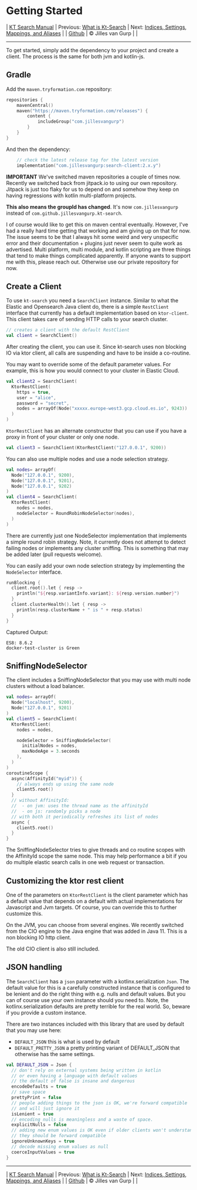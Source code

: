 # Getting Started 

| [KT Search Manual](README.md) | Previous: [What is Kt-Search](WhatIsKtSearch.md) | Next: [Indices, Settings, Mappings, and Aliases](IndexManagement.md) |
| [Github](https://github.com/jillesvangurp/kt-search) | &copy; Jilles van Gurp |  |

---                

To get started, simply add the dependency to your project and create a client. 
The process is the same for both jvm and kotlin-js.

## Gradle

Add the `maven.tryformation.com` repository:

```kotlin
repositories {
    mavenCentral()
    maven("https://maven.tryformation.com/releases") {
        content {
            includeGroup("com.jillesvangurp")
        }
    }
}
```

And then the dependency:

```kotlin
    // check the latest release tag for the latest version
    implementation("com.jillesvangurp:search-client:2.x.y")
```

**IMPORTANT** We've switched maven repositories a couple of times now. Recently we switched back from jitpack.io to using our own repository. Jitpack is just too flaky for us to depend on and somehow they keep on having regressions with kotlin multi-platform projects.

**This also means the groupId has changed**. It's now `com.jillesvangurp` instead of `com.github.jillesvangurp.kt-search`.

I of course would like to get this on maven central eventually. However, I've had a really hard time getting that working and am giving up on that for now. The issue seems to be that I always hit some weird and very unspecific error and their documentation + plugins just never seem to quite work as advertised. Multi platform, multi module, and kotlin scripting are three things that tend to make things complicated apparently. If anyone wants to support me with this, please reach out. Otherwise use our private repository for now.

## Create a Client

To use `kt-search` you need a `SearchClient` instance. Similar to what the Elastic and Opensearch Java client do, there is a
simple `RestClient` interface that currently has a default implementation based on `ktor-client`. This client
takes care of sending HTTP calls to your search cluster.

```kotlin
// creates a client with the default RestClient
val client = SearchClient()
```

After creating the client, you can use it. Since kt-search uses non blocking IO via ktor client, all 
calls are suspending and have to be inside a co-routine.

You may want to override some of the default parameter values. For example, this is how you would
connect to your cluster in Elastic Cloud.

```kotlin
val client2 = SearchClient(
  KtorRestClient(
    https = true,
    user = "alice",
    password = "secret",
    nodes = arrayOf(Node("xxxxx.europe-west3.gcp.cloud.es.io", 9243))
  )
)
```

`KtorRestClient` has an alternate constructor that you can use if
 you have a proxy in front of your cluster or only one node.

```kotlin
val client3 = SearchClient(KtorRestClient("127.0.0.1", 9200))
```

You can also use multiple nodes and use a node selection strategy.

```kotlin
val nodes= arrayOf(
  Node("127.0.0.1", 9200),
  Node("127.0.0.1", 9201),
  Node("127.0.0.1", 9202)
)
val client4 = SearchClient(
  KtorRestClient(
    nodes = nodes,
    nodeSelector = RoundRobinNodeSelector(nodes),
  )
)
```

There are currently just one NodeSelector implementation that implements a simple round robin
strategy. Note, it currently does not attempt to detect failing nodes or implements any cluster 
sniffing. This is something that may be added later (pull requests welcome). 

You can easily add your own node selection strategy by implementing the `NodeSelector` interface.

```kotlin
runBlocking {
  client.root().let { resp ->
    println("${resp.variantInfo.variant}: ${resp.version.number}")
  }
  client.clusterHealth().let { resp ->
    println(resp.clusterName + " is " + resp.status)
  }
}
```

Captured Output:

```
ES8: 8.6.2
docker-test-cluster is Green

```

## SniffingNodeSelector

The client includes a SniffingNodeSelector that you may use with multi 
node clusters without a load balancer.

```kotlin
val nodes= arrayOf(
  Node("localhost", 9200),
  Node("127.0.0.1", 9201)
)
val client5 = SearchClient(
  KtorRestClient(
    nodes = nodes,

    nodeSelector = SniffingNodeSelector(
      initialNodes = nodes,
      maxNodeAge = 3.seconds
    ),
  )
)
coroutineScope {
  async(AffinityId("myid")) {
    // always ends up using the same node
    client5.root()
  }
  // without AffinityId:
  //  - on jvm: uses the thread name as the affinityId
  //  - on js: randomly picks a node
  // with both it periodically refreshes its list of nodes
  async {
    client5.root()
  }
}
```

The SniffingNodeSelector tries to give threads and co routine scopes with the AffinityId scope
the same node. This may help performance a bit if you do multiple elastic search calls
in one web request or transaction.

## Customizing the ktor rest client

One of the parameters on `KtorRestClient` is the client parameter which has a default value
that depends on a default with actual implementations for Javascript and Jvm targets. Of course,
you can override this to further customize this. 

On the JVM, you can choose from several engines. We recently switched from the CIO engine to the 
Java engine that was added in Java 11. This is a non blocking IO http client.
 
The old CIO client is also still included.

## JSON handling

The `SearchClient` has a `json` parameter with a kotlinx.serialization `Json`.
The default value for this is a carefully constructed instance that is configured
to be lenient and do the right thing with e.g. nulls and default values. But you 
can of course use your own instance should you need to. Note, the kotlinx.serialization defaults are pretty 
terrible for the real world. So, beware if you provide a custom instance.
           
There are two instances included with this library that are used by default that you may use here:

- `DEFAULT_JSON` this is what is used by default
- `DEFAULT_PRETTY_JSON` a pretty printing variant of DEFAULT_JSON that otherwise has the same settings.

```kotlin
val DEFAULT_JSON = Json {
  // don't rely on external systems being written in kotlin
  // or even having a language with default values
  // the default of false is insane and dangerous
  encodeDefaults = true
  // save space
  prettyPrint = false
  // people adding things to the json is OK, we're forward compatible
  // and will just ignore it
  isLenient = true
  // encoding nulls is meaningless and a waste of space.
  explicitNulls = false
  // adding new enum values is OK even if older clients won't understand it
  // they should be forward compatible
  ignoreUnknownKeys = true
  // decode missing enum values as null
  coerceInputValues = true
}
```



---

| [KT Search Manual](README.md) | Previous: [What is Kt-Search](WhatIsKtSearch.md) | Next: [Indices, Settings, Mappings, and Aliases](IndexManagement.md) |
| [Github](https://github.com/jillesvangurp/kt-search) | &copy; Jilles van Gurp |  |